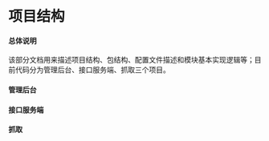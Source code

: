 # 项目结构

#### 总体说明
该部分文档用来描述项目结构、包结构、配置文件描述和模块基本实现逻辑等；目前代码分为管理后台、接口服务端、抓取三个项目。
#### 管理后台

#### 接口服务端

#### 抓取
